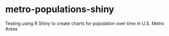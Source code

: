 # metro-populations-shiny
 Testing using R Shiny to create charts for population over time in U.S. Metro Areas

